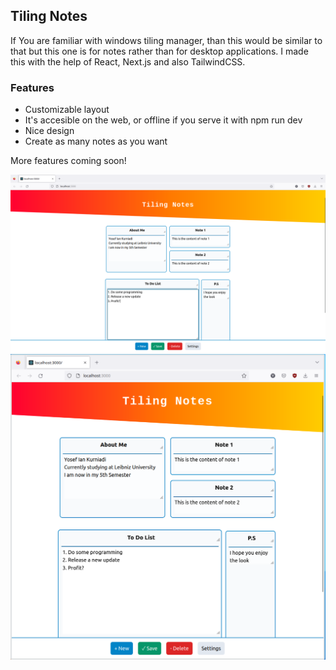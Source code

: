 ## Tiling Notes

If You are familiar with windows tiling manager, than this would be similar to that but this one is for notes rather than for desktop applications.
I made this with the help of React, Next.js and also TailwindCSS. 

### Features
- Customizable layout
- It's accesible on the web, or offline if you serve it with npm run dev
- Nice design
- Create as many notes as you want

More features coming soon!


![screenshot 1](./public/Screenshot1.png)
![screenshot 2](./public/Screenshot2.png)